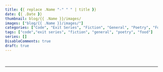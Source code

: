 ```yaml
---
title: {{ replace .Name "-" " " | title }}
date: {{ .Date }}
thumbnail: blog/{{ .Name }}/images/
images: ["blog/{{ .Name }}/images/"]
categories: ["Code", "Exit Series", "Fiction", "General", "Poetry", "Food"]
tags: ["code","exit series", "fiction", "general", "poetry", "food"]
series: []
DisableComments: true
draft: true
---
```




<br>

---